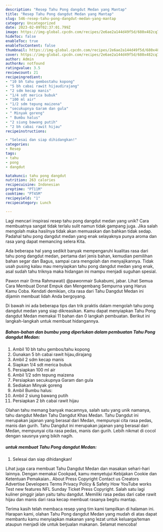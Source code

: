 ```yaml
---
description: "Resep Tahu Pong dangdut Medan yang Mantap"
title: "Resep Tahu Pong dangdut Medan yang Mantap"
slug: 546-resep-tahu-pong-dangdut-medan-yang-mantap
category: Uncategorized
date: 2023-02-09T02:37:01.799Z
image: https://img-global.cpcdn.com/recipes/2e6ae2a144d49f5d/680x482cq70/tahu-pong-dangdut-medan-foto-resep-utama.jpg
hideToc: false
enableToc: true
enableTocContent: false
thumbnail: https://img-global.cpcdn.com/recipes/2e6ae2a144d49f5d/680x482cq70/tahu-pong-dangdut-medan-foto-resep-utama.jpg
cover: https://img-global.cpcdn.com/recipes/2e6ae2a144d49f5d/680x482cq70/tahu-pong-dangdut-medan-foto-resep-utama.jpg
author: Admin
authorAv: notfound
ratingvalue: 3.5
reviewcount: 21
recipeingredient:
- "10 bh tahu gembostahu kopong"
- "5 bh cabai rawit hijaudirajang"
- "2 sdm kecap manis"
- "1/4 sdt merica bubuk"
- "100 ml air"
- "1/2 sdm tepung maizena"
- "secukupnya Garam dan gula"
- " Minyak goreng"
- " Bumbu halus"
- "2 siung bawang putih"
- "2 bh cabai rawit hijau"
recipeinstructions:

- "Selesai dan siap dihidangkan!"
categories:
- Resep
tags:
- tahu
- pong
- dangdut

katakunci: tahu pong dangdut 
nutrition: 263 calories
recipecuisine: Indonesian
preptime: "PT11M"
cooktime: "PT45M"
recipeyield: "1"
recipecategory: Lunch

---
```





Lagi mencari inspirasi resep tahu pong dangdut medan yang unik? Cara membuatnya sangat tidak terlalu sulit namun tidak gampang juga. Jika salah mengolah maka hasilnya tidak akan memuaskan dan bahkan tidak sedap. Padahal tahu pong dangdut medan yang enak selayaknya punya aroma dan rasa yang dapat memancing selera Kita.





Ada beberapa hal yang sedikit banyak mempengaruhi kualitas rasa dari tahu pong dangdut medan, pertama dari jenis bahan, kemudian pemilihan bahan segar dan Bagus, sampai cara mengolah dan menyajikannya. Tidak usah pusing kalau mau menyiapkan tahu pong dangdut medan yang enak,      asal sudah tahu triknya maka hidangan ini mampu menjadi suguhan spesial.














Pawon mair (Irma Rahmawati) @pawonmair Sukabumi, jabar. Lihat Semua Cara Membuat Donat Empuk dan Mengembang Sempurna yang Harus Kamu Coba. Kendati demikian, cita rasa dari Tahu Dangdut Medan ini dijamin membuat lidah Anda bergoyang.






Di bawah ini ada beberapa tips dan trik praktis dalam mengolah tahu pong dangdut medan yang siap dikreasikan. Kamu dapat menyiapkan Tahu Pong dangdut Medan memakai 11 bahan dan 0 langkah pembuatan. Berikut ini langkah-langkah untuk membuat hidangannya.

<!--inarticleads1-->

##### Bahan-bahan dan bumbu yang diperlukan dalam pembuatan Tahu Pong dangdut Medan:

1. Ambil 10 bh tahu gembos/tahu kopong
1. Gunakan 5 bh cabai rawit hijau,dirajang
1. Ambil 2 sdm kecap manis
1. Siapkan 1/4 sdt merica bubuk
1. Persiapkan 100 ml air
1. Ambil 1/2 sdm tepung maizena
1. Persiapkan secukupnya Garam dan gula
1. Sediakan  Minyak goreng
1. Ambil  Bumbu halus:
1. Ambil 2 siung bawang putih
1. Persiapkan 2 bh cabai rawit hijau


Olahan tahu memang banyak macamnya, salah satu yang unik namanya, tahu dangdut Medan Tahu Dangdut Khas Medan. Tahu Dangdut ini merupakan jajanan yang berasal dari Medan, mempunyai cita rasa pedas, manis dan gurih. Tahu Dangdut ini merupakan jajanan yang berasal dari Medan, mempunyai cita rasa pedas, manis dan gurih. Lebih nikmat di cocol dengan sausnya yang bikih nagih. 

<!--inarticleads2-->

#####  untuk membuat Tahu Pong dangdut Medan:


1. Selesai dan siap dihidangkan!

Lihat juga cara membuat Tahu Dangdut Medan dan masakan sehari-hari lainnya. Dengan memakai Cookpad, kamu menyetujui Kebijakan Cookie dan Ketentuan Pemakaian.. About Press Copyright Contact us Creators Advertise Developers Terms Privacy Policy &amp; Safety How YouTube works Test new features NFL Sunday Ticket Press Copyright. Salah satu lagi kuliner pinggir jalan yaitu tahu dangdut. Memiliki rasa pedas dari cabe rawit hijau dan manis dari rasa kecap membuat rasanya begitu mantap. 

Terima kasih telah membaca resep yang tim kami tampilkan di halaman ini. Harapan kami, olahan Tahu Pong dangdut Medan yang mudah di atas dapat membantu kamu menyiapkan makanan yang lezat untuk keluarga/teman ataupun menjadi ide untuk berjualan makanan. Selamat mencoba!
